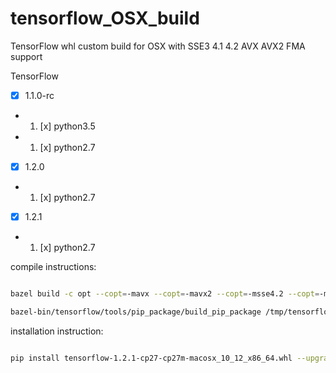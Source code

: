 # tensorflow_OSX_build
TensorFlow whl custom build for OSX with SSE3 4.1 4.2 AVX AVX2 FMA support

TensorFlow

- [x] 1.1.0-rc

- 1. [x] python3.5

- 1. [x] python2.7

- [x] 1.2.0

- 1. [x] python2.7

- [x] 1.2.1

- 1. [x] python2.7

compile instructions:
```bash

bazel build -c opt --copt=-mavx --copt=-mavx2 --copt=-msse4.2 --copt=-msse4.1 --copt=-msse3 --copt=-mfma -k //tensorflow/tools/pip_package:build_pip_package

bazel-bin/tensorflow/tools/pip_package/build_pip_package /tmp/tensorflow_pkg

```
installation instruction:
```bash

pip install tensorflow-1.2.1-cp27-cp27m-macosx_10_12_x86_64.whl --upgrade

```
